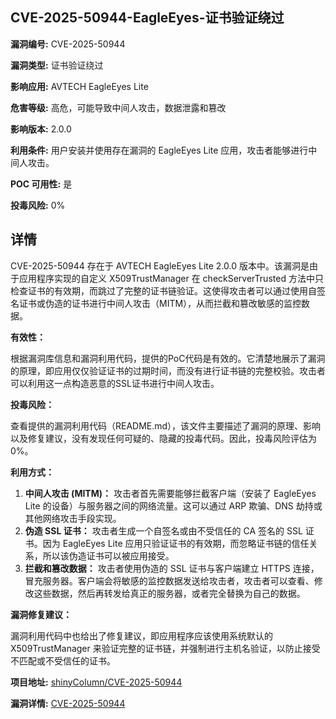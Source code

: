 ## CVE-2025-50944-EagleEyes-证书验证绕过

**漏洞编号:** CVE-2025-50944

**漏洞类型:** 证书验证绕过

**影响应用:** AVTECH EagleEyes Lite

**危害等级:** 高危，可能导致中间人攻击，数据泄露和篡改

**影响版本:** 2.0.0

**利用条件:** 用户安装并使用存在漏洞的 EagleEyes Lite 应用，攻击者能够进行中间人攻击。

**POC 可用性:** 是

**投毒风险:** 0%

## 详情

CVE-2025-50944 存在于 AVTECH EagleEyes Lite 2.0.0 版本中。该漏洞是由于应用程序实现的自定义 X509TrustManager 在 checkServerTrusted 方法中只检查证书的有效期，而跳过了完整的证书链验证。这使得攻击者可以通过使用自签名证书或伪造的证书进行中间人攻击（MITM），从而拦截和篡改敏感的监控数据。 

**有效性：**

根据漏洞库信息和漏洞利用代码，提供的PoC代码是有效的。它清楚地展示了漏洞的原理，即应用仅仅验证证书的过期时间，而没有进行证书链的完整校验。攻击者可以利用这一点构造恶意的SSL证书进行中间人攻击。

**投毒风险：**

查看提供的漏洞利用代码（README.md），该文件主要描述了漏洞的原理、影响以及修复建议，没有发现任何可疑的、隐藏的投毒代码。因此，投毒风险评估为 0%。

**利用方式：**

1.  **中间人攻击 (MITM)：** 攻击者首先需要能够拦截客户端（安装了 EagleEyes Lite 的设备）与服务器之间的网络流量。这可以通过 ARP 欺骗、DNS 劫持或其他网络攻击手段实现。
2.  **伪造 SSL 证书：** 攻击者生成一个自签名或由不受信任的 CA 签名的 SSL 证书。因为 EagleEyes Lite 应用只验证证书的有效期，而忽略证书链的信任关系，所以该伪造证书可以被应用接受。
3.  **拦截和篡改数据：** 攻击者使用伪造的 SSL 证书与客户端建立 HTTPS 连接，冒充服务器。客户端会将敏感的监控数据发送给攻击者，攻击者可以查看、修改这些数据，然后再转发给真正的服务器，或者完全替换为自己的数据。

**漏洞修复建议：**

漏洞利用代码中也给出了修复建议，即应用程序应该使用系统默认的 X509TrustManager 来验证完整的证书链，并强制进行主机名验证，以防止接受不匹配或不受信任的证书。

**项目地址:** [shinyColumn/CVE-2025-50944](https://github.com/shinyColumn/CVE-2025-50944)

**漏洞详情:** [CVE-2025-50944](https://nvd.nist.gov/vuln/detail/CVE-2025-50944)